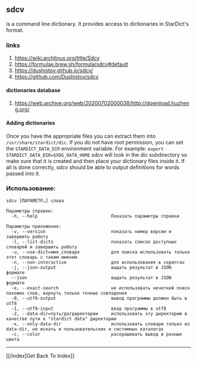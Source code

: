 ## sdcv

is a command line dictionary. It provides access to dictionaries in StarDict's
format.

### links

1. https://wiki.archlinux.org/title/Sdcv
2. https://formulae.brew.sh/formula/sdcv#default
3. https://dushistov.github.io/sdcv/
4. https://github.com/Dushistov/sdcv

#### dictionaries database

1. https://web.archive.org/web/20200702000038/http://download.huzheng.org/

#### Adding dictionaries

Once you have the appropriate files you can extract them into
`/usr/share/stardict/dic`. If you do not have root permission, you can set the
`STARDICT_DATA_DIR` environment variable. For example: `export STARDICT_DATA_DIR=$XDG_DATA_HOME` sdcv will look in the dic subdirectory so
make sure that it is created and then place your dictionary files inside it.
If all is done correctly, sdcv should be able to output definitions for words
passed into it.

### Использование:

  `sdcv [ПАРАМЕТР…] слова`

```
Параметры справки:
  -h, --help                            Показать параметры справки

Параметры приложения:
  -v, --version                         показать номер версии и завершить работу
  -l, --list-dicts                      показать список доступных словарей и завершить работу
  -u, --use-dict=имя_словаря            для поиска использовать только этот словарь с таким именем
  -n, --non-interactive                 для использования в скриптах
  -j, --json-output                     выдать результат в JSON формате
  --json                                выдать результат в JSON формате
  -e, --exact-search                    не использовать нечеткий поиск похожих слов, вернуть только точные совпадения
  -0, --utf8-output                     вывод программы должен быть в utf8
  -1, --utf8-input                      ввод программы в utf8
  -2, --data-dir=путь/до/директории     использовать эту директорию в качестве пути к "stardict data" директории
  -x, --only-data-dir                   использовать словари только из data-dir, не искать в пользовательских и системных каталогах
  -c, --color                           раскрашивать вывод в разные цвета
```

---

[[/index|Get Back To Index]]
